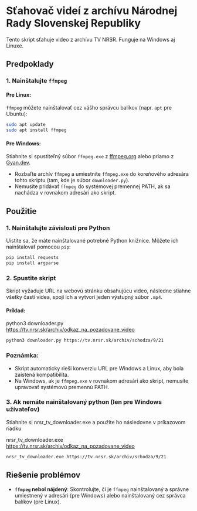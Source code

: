 
# Sťahovač videí z archívu Národnej Rady Slovenskej Republiky

Tento skript sťahuje video z archívu TV NRSR. Funguje na Windows aj Linuxe.

## Predpoklady

### 1. Nainštalujte `ffmpeg`

#### Pre Linux:

`ffmpeg` môžete nainštalovať cez vášho správcu balíkov (napr. `apt` pre Ubuntu):

```bash
sudo apt update
sudo apt install ffmpeg
```

#### Pre Windows:

Stiahnite si spustiteľný súbor `ffmpeg.exe` z [ffmpeg.org](https://ffmpeg.org/download.html) alebo priamo z [Gyan.dev](https://www.gyan.dev/ffmpeg/builds/).

- Rozbaľte archív `ffmpeg` a umiestnite `ffmpeg.exe` do koreňového adresára tohto skriptu (tam, kde je súbor `downloader.py`).
- Nemusíte pridávať `ffmpeg` do systémovej premennej PATH, ak sa nachádza v rovnakom adresári ako skript.

## Použitie

### 1. Nainštalujte závislosti pre Python

Uistite sa, že máte nainštalované potrebné Python knižnice. Môžete ich nainštalovať pomocou `pip`:

```bash
pip install requests
pip install argparse
```

### 2. Spustite skript

Skript vyžaduje URL na webovú stránku obsahujúcu video, následne stiahne všetky časti videa, spojí ich a vytvorí jeden výstupný súbor `.mp4`.

#### Príklad:

python3 downloader.py https://tv.nrsr.sk/archiv/odkaz_na_pozadovane_video

```bash
python3 downloader.py https://tv.nrsr.sk/archiv/schodza/9/21
```

### Poznámka:

- Skript automaticky rieši konverziu URL pre Windows a Linux, aby bola zaistená kompatibilita.
- Na Windows, ak je `ffmpeg.exe` v rovnakom adresári ako skript, nemusíte upravovať systémovú premennú PATH.

### 3. Ak nemáte nainštalovaný python (len pre Windows užívateľov)

Stiahnite si nrsr_tv_downloader.exe a použite ho následovne v príkazovom riadku

nrsr_tv_downloader.exe https://tv.nrsr.sk/archiv/odkaz_na_pozadovane_video

```bash
nrsr_tv_downloader.exe https://tv.nrsr.sk/archiv/schodza/9/21
```

## Riešenie problémov

- **`ffmpeg` nebol nájdený**: Skontrolujte, či je `ffmpeg` nainštalovaný a správne umiestnený v adresári (pre Windows) alebo nainštalovaný cez správca balíkov (pre Linux).


